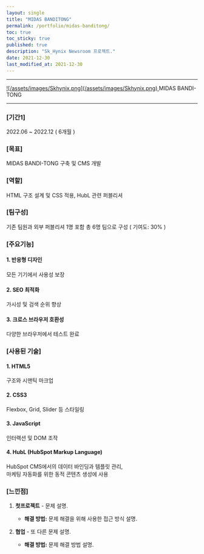 ```yaml
---
layout: single
title: "MIDAS BANDITONG"
permalink: /portfolio/midas-banditong/
toc: true
toc_sticky: true
published: true
description: "Sk_Hynix Newsroom 프로젝트."
date: 2021-12-30
last_modified_at: 2021-12-30
---
```


---

<a class="batimmage" href="/assets/images/Skhynix.png">
![/assets/images/Skhynix.png](/assets/images/Skhynix.png)
</a>
<span class="battitle">
   MIDAS BANDI-TONG
</span>

---

### [기간1] <br/>
2022.06 ~ 2022.12 ( 6개월 )

### [목표] <br/>
MIDAS BANDI-TONG 구축 및 CMS 개발

### [역할] <br/>
HTML 구조 설계 및 CSS 적용, HubL 관련 퍼블리셔

### [팀구성] <br/>
기존 팀원과 외부 퍼블리셔 1명 포함 총 6명 팀으로 구성 ( 기여도: 30% )

### [주요기능] <br/>

#### 1. 반응형 디자인 

모든 기기에서 사용성 보장

#### 2. SEO 최적화

가시성 및 검색 순위 향상

#### 3. 크로스 브라우저 호환성

다양한 브라우저에서 테스트 완료

### [사용된 기술] <br/>

#### 1. HTML5

구조와 시맨틱 마크업

#### 2. CSS3

Flexbox, Grid, Slider 등 스타일링

#### 3. JavaScript

인터랙션 및 DOM 조작

#### 4. HubL (HubSpot Markup Language)
HubSpot CMS에서의 데이터 바인딩과 템플릿 관리, <br>
마케팅 자동화를 위한 동적 콘텐츠 생성에 사용

### [느낀점] <br/>
1. **첫프로젝트** - 문제 설명.
   - **해결 방법:** 문제 해결을 위해 사용한 접근 방식 설명.

2. **협업** - 또 다른 문제 설명.
   - **해결 방법:** 문제 해결 방법 설명.